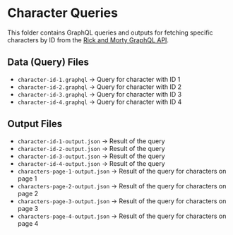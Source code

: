 # Character Queries

This folder contains GraphQL queries and outputs for fetching specific characters by ID from the [Rick and Morty GraphQL API](https://rickandmortyapi.com/graphql).

## Data (Query) Files

- `character-id-1.graphql` → Query for character with ID 1
- `character-id-2.graphql` → Query for character with ID 2
- `character-id-3.graphql` → Query for character with ID 3
- `character-id-4.graphql` → Query for character with ID 4

## Output Files

- `character-id-1-output.json` → Result of the query
- `character-id-2-output.json` → Result of the query
- `character-id-3-output.json` → Result of the query
- `character-id-4-output.json` → Result of the query
- `characters-page-1-output.json` → Result of the query for characters on page 1
- `characters-page-2-output.json` → Result of the query for characters on page 2
- `characters-page-3-output.json` → Result of the query for characters on page 3
- `characters-page-4-output.json` → Result of the query for characters on page 4
